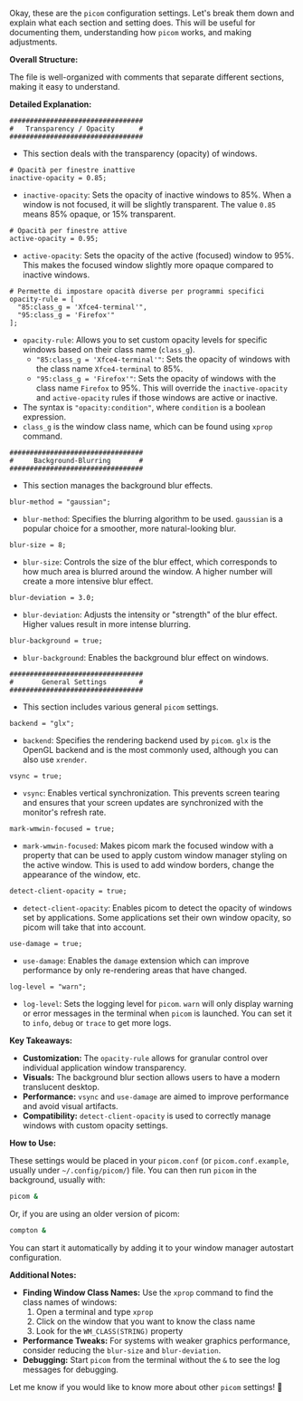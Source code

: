 Okay, these are the `picom` configuration settings. Let's break them down and explain what each section and setting does. This will be useful for documenting them, understanding how `picom` works, and making adjustments.

**Overall Structure:**

The file is well-organized with comments that separate different sections, making it easy to understand.

**Detailed Explanation:**

```
#################################
#   Transparency / Opacity      #
#################################
```
*   This section deals with the transparency (opacity) of windows.

```
# Opacità per finestre inattive
inactive-opacity = 0.85;
```
*   `inactive-opacity`: Sets the opacity of inactive windows to 85%. When a window is not focused, it will be slightly transparent. The value `0.85` means 85% opaque, or 15% transparent.

```
# Opacità per finestre attive
active-opacity = 0.95;
```
*   `active-opacity`: Sets the opacity of the active (focused) window to 95%. This makes the focused window slightly more opaque compared to inactive windows.

```
# Permette di impostare opacità diverse per programmi specifici
opacity-rule = [
  "85:class_g = 'Xfce4-terminal'",
  "95:class_g = 'Firefox'"
];
```
*   `opacity-rule`: Allows you to set custom opacity levels for specific windows based on their class name (`class_g`).
    *   `"85:class_g = 'Xfce4-terminal'"`: Sets the opacity of windows with the class name `Xfce4-terminal` to 85%.
    *   `"95:class_g = 'Firefox'"`: Sets the opacity of windows with the class name `Firefox` to 95%. This will override the `inactive-opacity` and `active-opacity` rules if those windows are active or inactive.
*   The syntax is `"opacity:condition"`, where `condition` is a boolean expression.
*   `class_g` is the window class name, which can be found using `xprop` command.

```
#################################
#     Background-Blurring       #
#################################
```
*   This section manages the background blur effects.

```
blur-method = "gaussian";
```
*   `blur-method`: Specifies the blurring algorithm to be used. `gaussian` is a popular choice for a smoother, more natural-looking blur.

```
blur-size = 8;
```
*   `blur-size`: Controls the size of the blur effect, which corresponds to how much area is blurred around the window. A higher number will create a more intensive blur effect.

```
blur-deviation = 3.0;
```
*   `blur-deviation`: Adjusts the intensity or "strength" of the blur effect. Higher values result in more intense blurring.

```
blur-background = true;
```
*   `blur-background`: Enables the background blur effect on windows.

```
#################################
#       General Settings        #
#################################
```
*   This section includes various general `picom` settings.

```
backend = "glx";
```
*   `backend`: Specifies the rendering backend used by `picom`. `glx` is the OpenGL backend and is the most commonly used, although you can also use `xrender`.

```
vsync = true;
```
*   `vsync`: Enables vertical synchronization. This prevents screen tearing and ensures that your screen updates are synchronized with the monitor's refresh rate.

```
mark-wmwin-focused = true;
```
*   `mark-wmwin-focused`: Makes picom mark the focused window with a property that can be used to apply custom window manager styling on the active window. This is used to add window borders, change the appearance of the window, etc.

```
detect-client-opacity = true;
```
*   `detect-client-opacity`: Enables picom to detect the opacity of windows set by applications. Some applications set their own window opacity, so picom will take that into account.

```
use-damage = true;
```
*   `use-damage`: Enables the `damage` extension which can improve performance by only re-rendering areas that have changed.

```
log-level = "warn";
```
*   `log-level`: Sets the logging level for `picom`. `warn` will only display warning or error messages in the terminal when `picom` is launched. You can set it to `info`, `debug` or `trace` to get more logs.

**Key Takeaways:**

*   **Customization:** The `opacity-rule` allows for granular control over individual application window transparency.
*   **Visuals:** The background blur section allows users to have a modern translucent desktop.
*   **Performance:**  `vsync` and `use-damage` are aimed to improve performance and avoid visual artifacts.
*   **Compatibility:** `detect-client-opacity` is used to correctly manage windows with custom opacity settings.

**How to Use:**

These settings would be placed in your `picom.conf` (or `picom.conf.example`, usually under `~/.config/picom/`) file. You can then run `picom` in the background, usually with:

```bash
picom &
```
Or, if you are using an older version of picom:
```bash
compton &
```
You can start it automatically by adding it to your window manager autostart configuration.

**Additional Notes:**

*   **Finding Window Class Names:** Use the `xprop` command to find the class names of windows:
    1. Open a terminal and type `xprop`
    2. Click on the window that you want to know the class name
    3. Look for the `WM_CLASS(STRING)` property
*   **Performance Tweaks:** For systems with weaker graphics performance, consider reducing the `blur-size` and `blur-deviation`.
*   **Debugging:** Start `picom` from the terminal without the `&` to see the log messages for debugging.

Let me know if you would like to know more about other `picom` settings! 🚀
